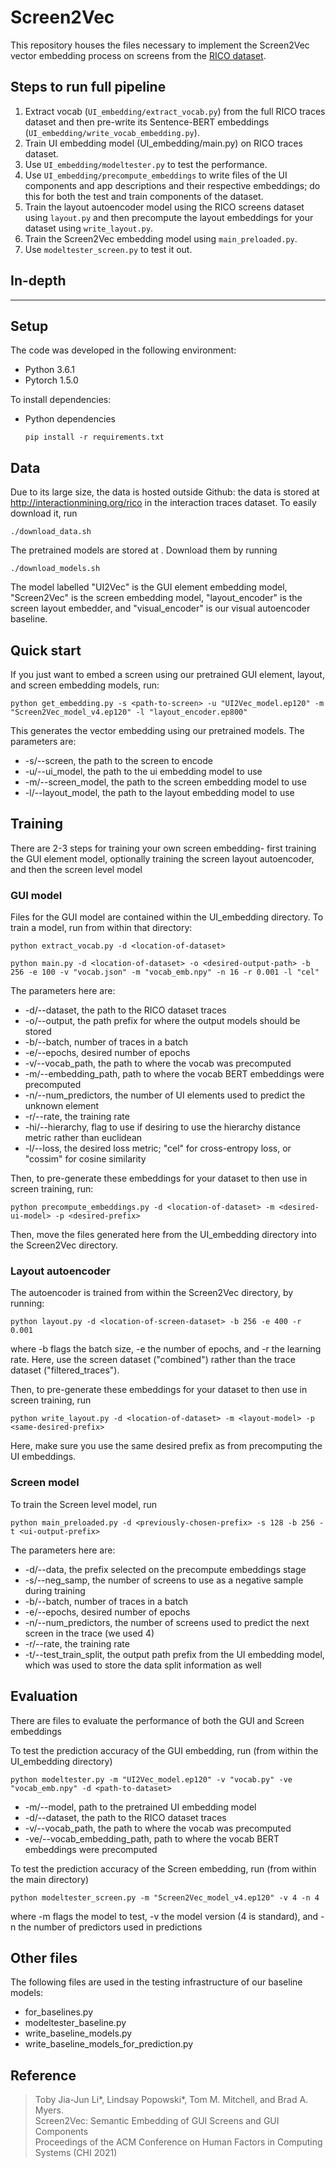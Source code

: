 # Screen2Vec

This repository houses the files necessary to implement the Screen2Vec vector embedding process on screens from the [RICO dataset](http://interactionmining.org/rico).


## Steps to run full pipeline

1. Extract vocab (`UI_embedding/extract_vocab.py`) from the full RICO traces dataset and then pre-write its Sentence-BERT embeddings (`UI_embedding/write_vocab_embedding.py`).
2. Train UI embedding model (UI_embedding/main.py) on RICO traces dataset.
3. Use `UI_embedding/modeltester.py` to test the performance.
4. Use `UI_embedding/precompute_embeddings` to write files of the UI components and app descriptions and their respective embeddings; do this for both the test and train components of the dataset.
5. Train the layout autoencoder model using the RICO screens dataset using `layout.py` and then precompute the layout embeddings for your dataset using `write_layout.py`.
6. Train the Screen2Vec embedding model using `main_preloaded.py`.
7. Use `modeltester_screen.py` to test it out.

## In-depth
-------------

## Setup

The code was developed in the following environment:

- Python 3.6.1
- Pytorch 1.5.0

To install dependencies:

- Python dependencies
  ```
  pip install -r requirements.txt
  ```

## Data

Due to its large size, the data is hosted outside Github: the data is stored at <http://interactionmining.org/rico> in the interaction traces dataset. To easily download it, run
```
./download_data.sh
```

The pretrained models are stored at <here>. Download them by running
```
./download_models.sh
```
The model labelled "UI2Vec" is the GUI element embedding model, "Screen2Vec" is the screen embedding model, "layout_encoder" is the screen layout embedder, and "visual_encoder" is our visual autoencoder baseline.


## Quick start

If you just want to embed a screen using our pretrained GUI element, layout, and screen embedding models, run:

```
python get_embedding.py -s <path-to-screen> -u "UI2Vec_model.ep120" -m "Screen2Vec_model_v4.ep120" -l "layout_encoder.ep800"

```

This generates the vector embedding using our pretrained models. The parameters are:
- -s/--screen, the path to the screen to encode
- -u/--ui_model, the path to the ui embedding model to use
- -m/--screen_model, the path to the screen embedding model to use
- -l/--layout_model, the path to the layout embedding model to use


## Training

There are 2-3 steps for training your own screen embedding- first training the GUI element model, optionally training the screen layout autoencoder, and then the screen level model

### GUI model

Files for the GUI model are contained within the UI_embedding directory.
To train a model, run from within that directory:

```
python extract_vocab.py -d <location-of-dataset>

python main.py -d <location-of-dataset> -o <desired-output-path> -b 256 -e 100 -v "vocab.json" -m "vocab_emb.npy" -n 16 -r 0.001 -l "cel"
```
The parameters here are:
- -d/--dataset, the path to the RICO dataset traces
- -o/--output, the path prefix for where the output models should be stored
- -b/--batch, number of traces in a batch
- -e/--epochs, desired number of epochs
- -v/--vocab_path, the path to where the vocab was precomputed
- -m/--embedding_path, path to where the vocab BERT embeddings were precomputed
- -n/--num_predictors, the number of UI elements used to predict the unknown element
- -r/--rate, the training rate
- -hi/--hierarchy, flag to use if desiring to use the hierarchy distance metric rather than euclidean
- -l/--loss, the desired loss metric; "cel" for cross-entropy loss, or "cossim" for cosine similarity

Then, to pre-generate these embeddings for your dataset to then use in screen training, run:

```
python precompute_embeddings.py -d <location-of-dataset> -m <desired-ui-model> -p <desired-prefix>
```
Then, move the files generated here from the UI_embedding directory into the Screen2Vec directory.

### Layout autoencoder

The autoencoder is trained from within the Screen2Vec directory, by running:

```
python layout.py -d <location-of-screen-dataset> -b 256 -e 400 -r 0.001
```
where -b flags the batch size, -e the number of epochs, and -r the learning rate. Here, use the screen dataset ("combined") rather than the trace dataset ("filtered_traces").

Then, to pre-generate these embeddings for your dataset to then use in screen training, run

```
python write_layout.py -d <location-of-dataset> -m <layout-model> -p <same-desired-prefix>
```
Here, make sure you use the same desired prefix as from precomputing the UI embeddings.

### Screen model

To train the Screen level model, run

```
python main_preloaded.py -d <previously-chosen-prefix> -s 128 -b 256 -t <ui-output-prefix>
```

The parameters here are:
- -d/--data, the prefix selected on the precompute embeddings stage
- -s/--neg_samp, the number of screens to use as a negative sample during training
- -b/--batch, number of traces in a batch
- -e/--epochs, desired number of epochs
- -n/--num_predictors, the number of screens used to predict the next screen in the trace (we used 4)
- -r/--rate, the training rate
- -t/--test_train_split, the output path prefix from the UI embedding model, which was used to store the data split information as well

## Evaluation

There are files to evaluate the performance of both the GUI and Screen embeddings

To test the prediction accuracy of the GUI embedding, run (from within the UI_embedding directory)

```
python modeltester.py -m "UI2Vec_model.ep120" -v "vocab.py" -ve "vocab_emb.npy" -d <path-to-dataset>
```
- -m/--model, path to the pretrained UI embedding model
- -d/--dataset, the path to the RICO dataset traces
- -v/--vocab_path, the path to where the vocab was precomputed
- -ve/--vocab_embedding_path, path to where the vocab BERT embeddings were precomputed

To test the prediction accuracy of the Screen embedding, run (from within the main directory)

```
python modeltester_screen.py -m "Screen2Vec_model_v4.ep120" -v 4 -n 4
```
where -m flags the model to test, -v the model version (4 is standard), and -n the number of predictors used in predictions 

## Other files

The following files are used in the testing infrastructure of our baseline models:
- for_baselines.py
- modeltester_baseline.py
- write_baseline_models.py
- write_baseline_models_for_prediction.py


## Reference

> Toby Jia-Jun Li*, Lindsay Popowski*, Tom M. Mitchell, and Brad A. Myers.  
> Screen2Vec: Semantic Embedding of GUI Screens and GUI Components  
> Proceedings of the ACM Conference on Human Factors in Computing Systems (CHI 2021)  



